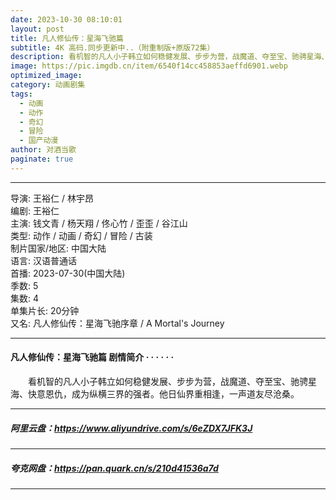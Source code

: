 ```yaml
---
date: 2023-10-30 08:10:01
layout: post
title: 凡人修仙传：星海飞驰篇
subtitle: 4K 高码.同步更新中..（附重制版+原版72集）
description: 看机智的凡人小子韩立如何稳健发展、步步为营，战魔道、夺至宝、驰骋星海、快意恩仇，成为纵横三界的强者。他日仙界重相逢，一声道友尽沧桑...
image: https://pic.imgdb.cn/item/6540f14cc458853aeffd6901.webp
optimized_image: 
category: 动画剧集
tags:
  - 动画
  - 动作
  - 奇幻
  - 冒险
  - 国产动漫
author: 对酒当歌
paginate: true
---
```


---

导演: 王裕仁 / 林宇昂  
编剧: 王裕仁  
主演: 钱文青 / 杨天翔 / 佟心竹 / 歪歪 / 谷江山  
类型: 动作 / 动画 / 奇幻 / 冒险 / 古装  
制片国家/地区: 中国大陆  
语言: 汉语普通话  
首播: 2023-07-30(中国大陆)  
季数: 5  
集数: 4  
单集片长: 20分钟  
又名: 凡人修仙传：星海飞驰序章 / A Mortal's Journey  

---

#### 凡人修仙传：星海飞驰篇 剧情简介 · · · · · ·

　　看机智的凡人小子韩立如何稳健发展、步步为营，战魔道、夺至宝、驰骋星海、快意恩仇，成为纵横三界的强者。他日仙界重相逢，一声道友尽沧桑。

---

##### 阿里云盘：<https://www.aliyundrive.com/s/6eZDX7JFK3J>

---

##### 夸克网盘：<https://pan.quark.cn/s/210d41536a7d>

---
